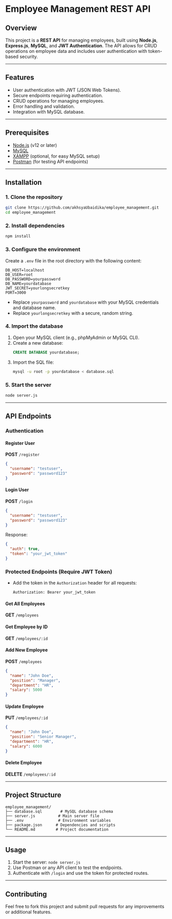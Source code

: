# Employee Management REST API

## Overview
This project is a **REST API** for managing employees, built using **Node.js**, **Express.js**, **MySQL**, and **JWT Authentication**. The API allows for CRUD operations on employee data and includes user authentication with token-based security.

---

## Features
- User authentication with JWT (JSON Web Tokens).
- Secure endpoints requiring authentication.
- CRUD operations for managing employees.
- Error handling and validation.
- Integration with MySQL database.

---

## Prerequisites
- [Node.js](https://nodejs.org/) (v12 or later)
- [MySQL](https://www.mysql.com/)
- [XAMPP](https://www.apachefriends.org/) (optional, for easy MySQL setup)
- [Postman](https://www.postman.com/) (for testing API endpoints)

---

## Installation

### 1. Clone the repository
```bash
git clone https://github.com/akhsyaUbaidika/employee_management.git
cd employee_management
```

### 2. Install dependencies
```bash
npm install
```

### 3. Configure the environment
Create a `.env` file in the root directory with the following content:
```env
DB_HOST=localhost
DB_USER=root
DB_PASSWORD=yourpassword
DB_NAME=yourdatabase
JWT_SECRET=yourlongsecretkey
PORT=3000
```
- Replace `yourpassword` and `yourdatabase` with your MySQL credentials and database name.
- Replace `yourlongsecretkey` with a secure, random string.

### 4. Import the database
1. Open your MySQL client (e.g., phpMyAdmin or MySQL CLI).
2. Create a new database:
   ```sql
   CREATE DATABASE yourdatabase;
   ```
3. Import the SQL file:
   ```bash
   mysql -u root -p yourdatabase < database.sql
   ```

### 5. Start the server
```bash
node server.js
```

---

## API Endpoints

### **Authentication**

#### Register User
**POST** `/register`
```json
{
  "username": "testuser",
  "password": "password123"
}
```

#### Login User
**POST** `/login`
```json
{
  "username": "testuser",
  "password": "password123"
}
```
Response:
```json
{
  "auth": true,
  "token": "your_jwt_token"
}
```

### **Protected Endpoints (Require JWT Token)**
- Add the token in the `Authorization` header for all requests:
  ```
  Authorization: Bearer your_jwt_token
  ```

#### Get All Employees
**GET** `/employees`

#### Get Employee by ID
**GET** `/employees/:id`

#### Add New Employee
**POST** `/employees`
```json
{
  "name": "John Doe",
  "position": "Manager",
  "department": "HR",
  "salary": 5000
}
```

#### Update Employee
**PUT** `/employees/:id`
```json
{
  "name": "John Doe",
  "position": "Senior Manager",
  "department": "HR",
  "salary": 6000
}
```

#### Delete Employee
**DELETE** `/employees/:id`

---

## Project Structure
```
employee_management/
├── database.sql        # MySQL database schema
├── server.js          # Main server file
├── .env               # Environment variables
├── package.json      # Dependencies and scripts
└── README.md         # Project documentation
```

---

## Usage
1. Start the server: `node server.js`
2. Use Postman or any API client to test the endpoints.
3. Authenticate with `/login` and use the token for protected routes.

---

## Contributing
Feel free to fork this project and submit pull requests for any improvements or additional features.

